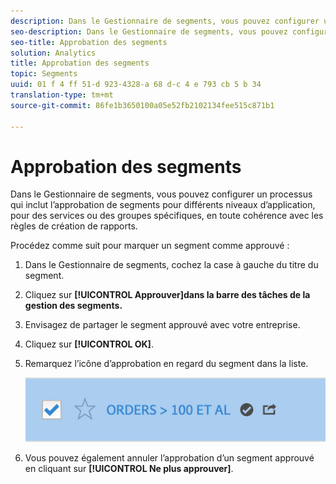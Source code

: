 ```yaml
---
description: Dans le Gestionnaire de segments, vous pouvez configurer un processus qui inclut l’approbation de segments pour différents niveaux d’application, pour des services ou des groupes spécifiques, en toute cohérence avec les règles de création de rapports.
seo-description: Dans le Gestionnaire de segments, vous pouvez configurer un processus qui inclut l’approbation de segments pour différents niveaux d’application, pour des services ou des groupes spécifiques, en toute cohérence avec les règles de création de rapports.
seo-title: Approbation des segments
solution: Analytics
title: Approbation des segments
topic: Segments
uuid: 01 f 4 ff 51-d 923-4328-a 68 d-c 4 e 793 cb 5 b 34
translation-type: tm+mt
source-git-commit: 86fe1b3650100a05e52fb2102134fee515c871b1

---
```



# Approbation des segments

Dans le Gestionnaire de segments, vous pouvez configurer un processus qui inclut l’approbation de segments pour différents niveaux d’application, pour des services ou des groupes spécifiques, en toute cohérence avec les règles de création de rapports.

Procédez comme suit pour marquer un segment comme approuvé :

1. Dans le Gestionnaire de segments, cochez la case à gauche du titre du segment.
1. Cliquez sur **[!UICONTROL Approuver]dans la barre des tâches de la gestion des segments.**
1. Envisagez de partager le segment approuvé avec votre entreprise.
1. Cliquez sur **[!UICONTROL OK]**.
1. Remarquez l’icône d’approbation en regard du segment dans la liste.

   ![](assets/seg_approved.png)

1. Vous pouvez également annuler l’approbation d’un segment approuvé en cliquant sur **[!UICONTROL Ne plus approuver]**.

